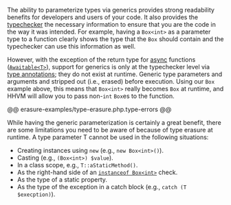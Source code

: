 The ability to parameterize types via generics provides strong readability benefits for developers and users of your code. It also provides the [typechecker](/hack/typechecker/introduction) the necessary information to ensure that you are the code in the way it was intended. For example, having a `Box<int>` as a parameter type to a function clearly shows the type that the `Box` should contain and the typechecker can use this information as well.

However, with the exception of the return type for [async](/hack/async/introduction) functions ([`Awaitable<T>`](/hack/async/awaitables#awaitable)), support for generics is only at the typechecker level via [type annotations](/hack/types/annotations); they do not exist at runtime. Generic type parameters and arguments and stripped out (i.e., erased) before execution. Using our `Box` example above, this means that `Box<int>` really becomes `Box` at runtime, and HHVM will allow you to pass non-`int` `Box`es to the function.

@@ erasure-examples/type-erasure.php.type-errors @@

 While having the generic parameterization is certainly a great benefit, there are some limitations you need to be aware of because of type erasure at runtime. A type parameter T cannot be used in the following situations:

 * Creating instances using `new` (e.g., `new Box<int>()`).
 * Casting (e.g., `(Box<int>) $value`).
 * In a class scope, e.g., `T::aStaticMethod()`.
 * As the right-hand side of an [`instanceof Box<int>`](http://php.net/manual/en/language.operators.type.php) check.
 * As the type of a static property.
 * As the type of the exception in a catch block (e.g., `catch (T $execption)`).
